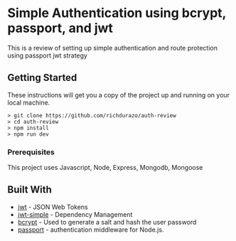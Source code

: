 # Simple Authentication using bcrypt, passport, and jwt

This is a review of setting up simple authentication and route protection using passport jwt strategy

## Getting Started

These instructions will get you a copy of the project up and running on your local machine. 

```
> git clone https://github.com/richdurazo/auth-review
> cd auth-review
> npm install
> npm run dev
```

### Prerequisites

This project uses Javascript, Node, Express, Mongodb, Mongoose

## Built With

* [jwt](https://jwt.io/) - JSON Web Tokens
* [jwt-simple](https://www.npmjs.com/package/jwt-simple/tutorial) - Dependency Management
* [bcrypt](https://www.npmjs.com/package/bcrypt) - Used to generate a salt and hash the user password
* [passport](http://passportjs.org/) - authentication middleware for Node.js.

